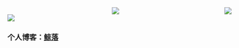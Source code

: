 <img align="right" src="https://count.getloli.com/get/@:xiaojunnanya?theme=rule34">

 <div align="center">
   <img src='https://skillicons.dev/icons?i=html,css,js,react,vue,nodejs,ts'/>
 </div>
 
<!-- just img 图片 -->
<img src="https://cdn.jsdelivr.net/gh/sun0225SUN/sun0225SUN/assets/images/icon.png" />

### **个人博客：**<a href="http://www.xiaojunnan.cn/">鲸落</a>

<!-- 
[![](https://activity-graph.herokuapp.com/graph?username=xiaojunnanya&theme=dracula)](https://github.com/ashutosh00710/github-readme-activity-graph)

![xiaojunnanya's github stats](https://github-readme-stats.vercel.app/api?username=xiaojunnanya&show_icons=true&theme=vue)

![Top Langs](https://github-readme-stats.vercel.app/api/top-langs/?username=xiaojunnanya&langs_count=6)
![](https://github-readme-stats.vercel.app/api/top-langs/?username=xiaojunnanya&layout=compact&langs_count=6)
 -->
 

<!-- BLOG-POST-LIST:START -->
<!-- BLOG-POST-LIST:END -->
